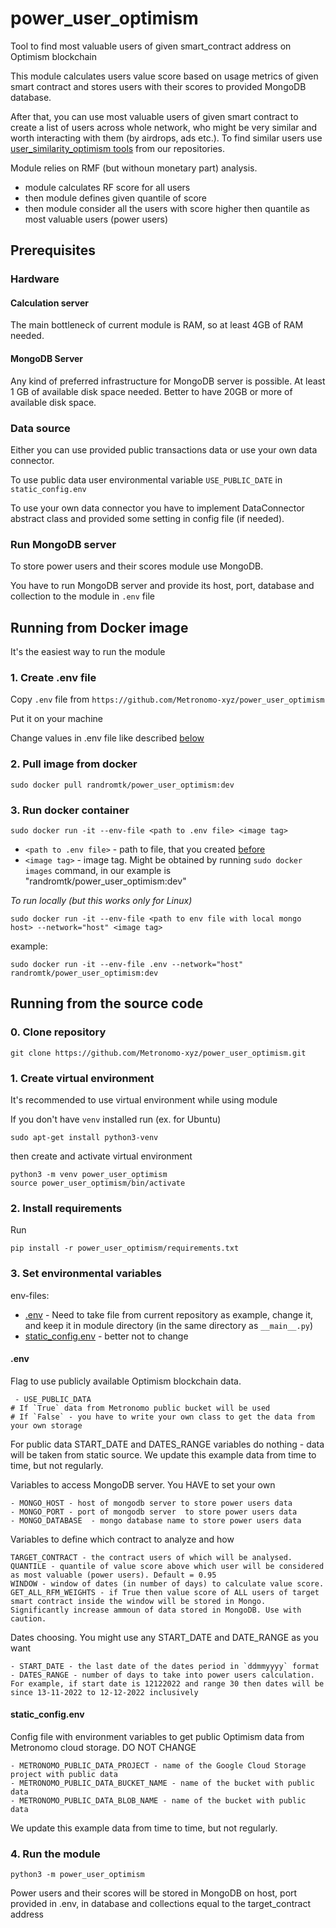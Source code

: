 # power_user_optimism
Tool to find most valuable users of given smart_contract address on Optimism blockchain

This module calculates users value score based on usage metrics of given smart contract and stores users with their scores to provided MongoDB database.

After that, you can use most valuable users of given smart contract to create a list of users across whole network, who might be very similar and worth interacting with them (by airdrops, ads etc.). To find similar users use [user_similarity_optimism tools](https://github.com/Metronomo-xyz/user_similarity_optimism_calculator) from our repositories.

Module relies on RMF (but withoun monetary part) analysis.
 - module calculates RF score for all users
 - then module defines given quantile of score
 - then module consider all the users with score higher then quantile as most valuable users (power users)

## Prerequisites

### Hardware
#### Calculation server
The main bottleneck of current module is RAM, so at least 4GB of RAM needed. 

#### MongoDB Server
Any kind of preferred infrastructure for MongoDB server is possible. At least 1 GB of available disk space needed. Better to have 20GB or more of available disk space.

### Data source
Either you can use provided public transactions data or use your own data connector. 

To use public data user environmental variable `USE_PUBLIC_DATE` in `static_config.env`

To use your own data connector you have to implement DataConnector abstract class and provided some setting in config file (if needed). 

### Run MongoDB server

To store power users and their scores module use MongoDB. 

You have to run MongoDB server and provide its host, port, database and collection to the module in `.env` file

## Running from Docker image
It's the easiest way to run the module

### 1. Create .env file

Copy `.env` file from `https://github.com/Metronomo-xyz/power_user_optimism`

Put it on your machine

Change values in .env file like described [below](#env)

### 2. Pull image from docker

```
sudo docker pull randromtk/power_user_optimism:dev
```

### 3. Run docker container

```
sudo docker run -it --env-file <path to .env file> <image tag>
```

- `<path to .env file>` - path to file, that you created [before](#1createenvfile)
- `<image tag>` - image tag. Might be obtained by running `sudo docker images` command, in our example is "randromtk/power_user_optimism:dev"

*To run locally (but this works only for Linux)*

```
sudo docker run -it --env-file <path to env file with local mongo host> --network="host" <image tag>
```

example:
```
sudo docker run -it --env-file .env --network="host" randromtk/power_user_optimism:dev
```

## Running from the source code

### 0. Clone repository

`git clone https://github.com/Metronomo-xyz/power_user_optimism.git`

### 1. Create virtual environment

It's recommended to use virtual environment while using module

If you don't have `venv` installed run (ex. for Ubuntu)
```
sudo apt-get install python3-venv
```
then create and activate virtual environment
```
python3 -m venv power_user_optimism
source power_user_optimism/bin/activate
```

### 2. Install requirements
Run
```
pip install -r power_user_optimism/requirements.txt
```

### 3. Set environmental variables

env-files:
- [.env](#env) - Need to take file from current repository as example, change it, and keep it in module directory (in the same directory as `__main__.py`)
- [static_config.env](#static_configenv) - better not to change

#### .env
Flag to use publicly available Optimism blockchain data.
```
 - USE_PUBLIC_DATA
# If `True` data from Metronomo public bucket will be used
# If `False` - you have to write your own class to get the data from your own storage 
 ```
For public data START_DATE and DATES_RANGE variables do nothing - data will be taken from static source. We update this example data from time to time, but not regularly.

Variables to access MongoDB server. You HAVE to set your own

```
- MONGO_HOST - host of mongodb server to store power users data
- MONGO_PORT - port of mongodb server  to store power users data
- MONGO_DATABASE  - mongo database name to store power users data
```
Variables to define which contract to analyze and how
```
TARGET_CONTRACT - the contract users of which will be analysed.
QUANTILE - quantile of value score above which user will be considered as most valuable (power users). Default = 0.95
WINDOW - window of dates (in number of days) to calculate value score.
GET_ALL_RFM_WEIGHTS - if True then value score of ALL users of target smart contract inside the window will be stored in Mongo. Significantly increase ammoun of data stored in MongoDB. Use with caution.
```

Dates choosing. You might use any START_DATE and DATE_RANGE as you want
```
- START_DATE - the last date of the dates period in `ddmmyyyy` format
- DATES_RANGE - number of days to take into power users calculation. For example, if start date is 12122022 and range 30 then dates will be since 13-11-2022 to 12-12-2022 inclusively
```

#### static_config.env
Config file with environment variables to get public Optimism data from Metronomo cloud storage. DO NOT CHANGE
```
- METRONOMO_PUBLIC_DATA_PROJECT - name of the Google Cloud Storage project with public data
- METRONOMO_PUBLIC_DATA_BUCKET_NAME - name of the bucket with public data
- METRONOMO_PUBLIC_DATA_BLOB_NAME - name of the bucket with public data
```
We update this example data from time to time, but not regularly.

### 4. Run the module

```python3 -m power_user_optimism```

Power users and their scores will be stored in MongoDB on host, port provided in .env, in database and collections equal to the target_contract address
